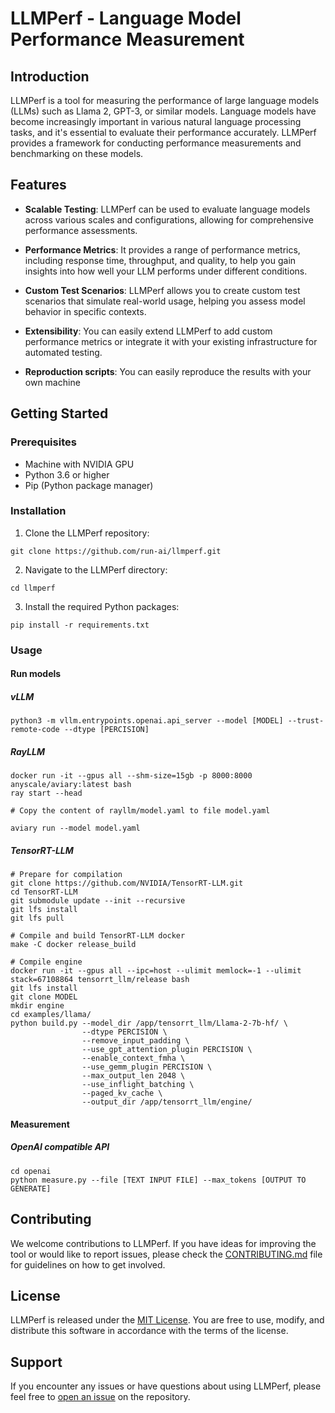 # LLMPerf - Language Model Performance Measurement

## Introduction

LLMPerf is a tool for measuring the performance of large language models (LLMs) such as Llama 2, GPT-3, or similar models. Language models have become increasingly important in various natural language processing tasks, and it's essential to evaluate their performance accurately. LLMPerf provides a framework for conducting performance measurements and benchmarking on these models.

## Features

- **Scalable Testing**: LLMPerf can be used to evaluate language models across various scales and configurations, allowing for comprehensive performance assessments.

- **Performance Metrics**: It provides a range of performance metrics, including response time, throughput, and quality, to help you gain insights into how well your LLM performs under different conditions.

- **Custom Test Scenarios**: LLMPerf allows you to create custom test scenarios that simulate real-world usage, helping you assess model behavior in specific contexts.

- **Extensibility**: You can easily extend LLMPerf to add custom performance metrics or integrate it with your existing infrastructure for automated testing.

- **Reproduction scripts**: You can easily reproduce the results with your own machine

## Getting Started

### Prerequisites

- Machine with NVIDIA GPU
- Python 3.6 or higher
- Pip (Python package manager)

### Installation

1. Clone the LLMPerf repository:

```git clone https://github.com/run-ai/llmperf.git```

2. Navigate to the LLMPerf directory:

```cd llmperf```

3. Install the required Python packages:

```pip install -r requirements.txt```

### Usage

#### Run models

##### vLLM
```
python3 -m vllm.entrypoints.openai.api_server --model [MODEL] --trust-remote-code --dtype [PERCISION]
```

##### RayLLM
```
docker run -it --gpus all --shm-size=15gb -p 8000:8000 anyscale/aviary:latest bash
ray start --head

# Copy the content of rayllm/model.yaml to file model.yaml

aviary run --model model.yaml
```

##### TensorRT-LLM
```
# Prepare for compilation
git clone https://github.com/NVIDIA/TensorRT-LLM.git
cd TensorRT-LLM
git submodule update --init --recursive
git lfs install
git lfs pull

# Compile and build TensorRT-LLM docker
make -C docker release_build

# Compile engine
docker run -it --gpus all --ipc=host --ulimit memlock=-1 --ulimit stack=67108864 tensorrt_llm/release bash
git lfs install
git clone MODEL
mkdir engine
cd examples/llama/
python build.py --model_dir /app/tensorrt_llm/Llama-2-7b-hf/ \
                --dtype PERCISION \
                --remove_input_padding \
                --use_gpt_attention_plugin PERCISION \
                --enable_context_fmha \
                --use_gemm_plugin PERCISION \
                --max_output_len 2048 \
                --use_inflight_batching \
                --paged_kv_cache \
                --output_dir /app/tensorrt_llm/engine/

```

#### Measurement

##### OpenAI compatible API

```
cd openai
python measure.py --file [TEXT INPUT FILE] --max_tokens [OUTPUT TO GENERATE]
```

## Contributing

We welcome contributions to LLMPerf. If you have ideas for improving the tool or would like to report issues, please check the [CONTRIBUTING.md](CONTRIBUTING.md) file for guidelines on how to get involved.

## License

LLMPerf is released under the [MIT License](LICENSE). You are free to use, modify, and distribute this software in accordance with the terms of the license.

## Support

If you encounter any issues or have questions about using LLMPerf, please feel free to [open an issue](https://github.com/run-ai/llmperf/issues) on the repository.

